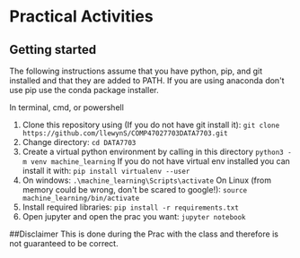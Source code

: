 # Practical Activities 
## Getting started
The following instructions assume that you have python, pip, and git installed and that they are added to PATH. If you are using anaconda don't use pip use the conda package installer.

In terminal, cmd, or powershell
1. Clone this repository using (If you do not have git install it):
    `git clone https://github.com/llewynS/COMP47027703DATA7703.git`
2. Change directory:
    `cd DATA7703`
3. Create a virtual python environment by calling in this directory 
    `python3 -m venv machine_learning`
If you do not have virtual env installed you can install it with:
    `pip install virtualenv --user`
4. On windows:
    `.\machine_learning\Scripts\activate`
   On Linux (from memory could be wrong, don't be scared to google!):
    `source machine_learning/bin/activate`
5. Install required libraries:
    `pip install -r requirements.txt`
6. Open jupyter and open the prac you want:
    `jupyter notebook`

##Disclaimer
This is done during the Prac with the class and therefore is not guaranteed to be correct.